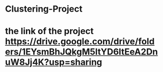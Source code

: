 # Clustering-Project
# the link of the project https://drive.google.com/drive/folders/1EYsmBhJQkgM5ltYD6ItEeA2DnuW8Jj4K?usp=sharing
